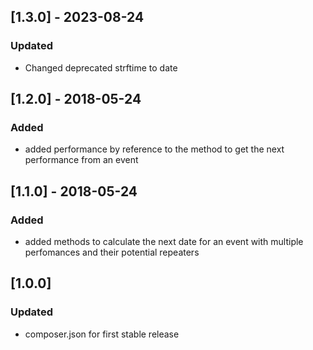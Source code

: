 ## [1.3.0] - 2023-08-24
### Updated
- Changed deprecated strftime to date
## [1.2.0] - 2018-05-24
### Added
- added performance by reference to the method to get the next performance from an event

## [1.1.0] - 2018-05-24
### Added
- added methods to calculate the next date for an event with multiple perfomances and their potential repeaters

## [1.0.0]
### Updated
- composer.json for first stable release
